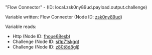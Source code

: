 "Flow Connector" - (ID: local.zsk0ny89ud.payload.output.challenge)

Variable written:
Flow Connector (Node ID: [zsk0ny89ud](../nodes/zsk0ny89ud.md))

Variable reads:
* Http (Node ID: [fhoue68esb](../nodes/fhoue68esb.md))
* Challenge (Node ID: [si1p71skgq](../nodes/si1p71skgq.md))
* Challenge (Node ID: [z80t8d8glj](../nodes/z80t8d8glj.md))
